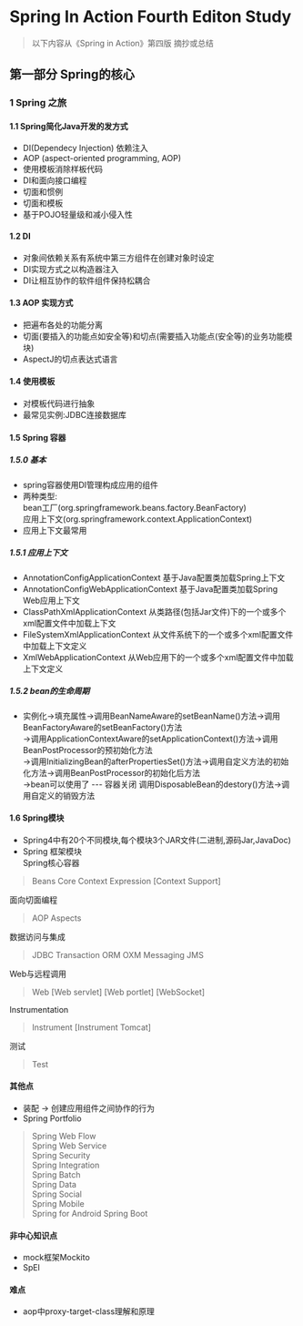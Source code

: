 # Spring In Action Fourth Editon Study

> 以下内容从《Spring in Action》第四版 摘抄或总结

## 第一部分 Spring的核心

### 1 Spring 之旅

#### 1.1 Spring简化Java开发的发方式 

+ DI(Dependecy Injection) 依赖注入
+ AOP (aspect-oriented programming, AOP)
+ 使用模板消除样板代码
+ DI和面向接口编程
+ 切面和惯例
+ 切面和模板
+ 基于POJO轻量级和减小侵入性

#### 1.2 DI 

* 对象间依赖关系有系统中第三方组件在创建对象时设定
* DI实现方式之以构造器注入
* DI让相互协作的软件组件保持松耦合

#### 1.3 AOP 实现方式

* 把遍布各处的功能分离
* 切面(要插入的功能点如安全等)和切点(需要插入功能点(安全等)的业务功能模块)
* AspectJ的切点表达式语言

#### 1.4 使用模板

* 对模板代码进行抽象
* 最常见实例:JDBC连接数据库

#### 1.5 Spring 容器

##### 1.5.0 基本

* spring容器使用DI管理构成应用的组件
* 两种类型:</br>
 bean工厂(org.springframework.beans.factory.BeanFactory)</br>
 应用上下文(org.springframework.context.ApplicationContext)</br>
* 应用上下文最常用

##### 1.5.1 应用上下文

* AnnotationConfigApplicationContext 基于Java配置类加载Spring上下文
* AnnotationConfigWebApplicationContext 基于Java配置类加载Spring Web应用上下文
* ClassPathXmlApplicationContext 从类路径(包括Jar文件)下的一个或多个xml配置文件中加载上下文
* FileSystemXmlApplicationContext 从文件系统下的一个或多个xml配置文件中加载上下文定义
* XmlWebApplicationContext 从Web应用下的一个或多个xml配置文件中加载上下文定义

##### 1.5.2 bean的生命周期

* 实例化->填充属性->调用BeanNameAware的setBeanName()方法->调用BeanFactoryAware的setBeanFactory()方法</br>
->调用ApplicationContextAware的setApplicationContext()方法->调用BeanPostProcessor的预初始化方法</br>
->调用InitializingBean的afterPropertiesSet()方法->调用自定义方法的初始化方法->调用BeanPostProcessor的初始化后方法</br>
->bean可以使用了
--- 容器关闭
调用DisposableBean的destory()方法->调用自定义的销毁方法

#### 1.6 Spring模块

* Spring4中有20个不同模块,每个模块3个JAR文件(二进制,源码Jar,JavaDoc)
* Spring 框架模块</br>
Spring核心容器 
>Beans  Core Context Expression [Context Support]

面向切面编程

> AOP Aspects

数据访问与集成

> JDBC Transaction ORM OXM Messaging JMS

Web与远程调用

>Web [Web servlet] [Web portlet] [WebSocket]

Instrumentation

>Instrument  [Instrument Tomcat]

测试

>Test

#### 其他点

* 装配 -> 创建应用组件之间协作的行为
* Spring Portfolio
>Spring Web Flow  
Spring Web Service   
Spring Security   
Spring Integration    
Spring Batch     
Spring Data   
Spring Social   
Spring Mobile   
Spring for Android
Spring Boot

#### 非中心知识点

* mock框架Mockito
* SpEl

#### 难点

* aop中proxy-target-class理解和原理
